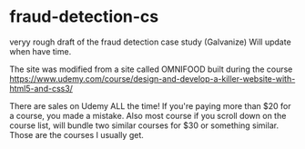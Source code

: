 # fraud-detection-cs
veryy rough draft of the fraud detection case study (Galvanize)
Will update when have time.

The site was modified from a site called OMNIFOOD built during the course https://www.udemy.com/course/design-and-develop-a-killer-website-with-html5-and-css3/

There are sales on Udemy ALL the time! If you're paying more than $20 for a course, you made a mistake. Also most course if you scroll down on the course list, will 
bundle two similar courses for $30 or something similar. Those are the courses I usually get. 
